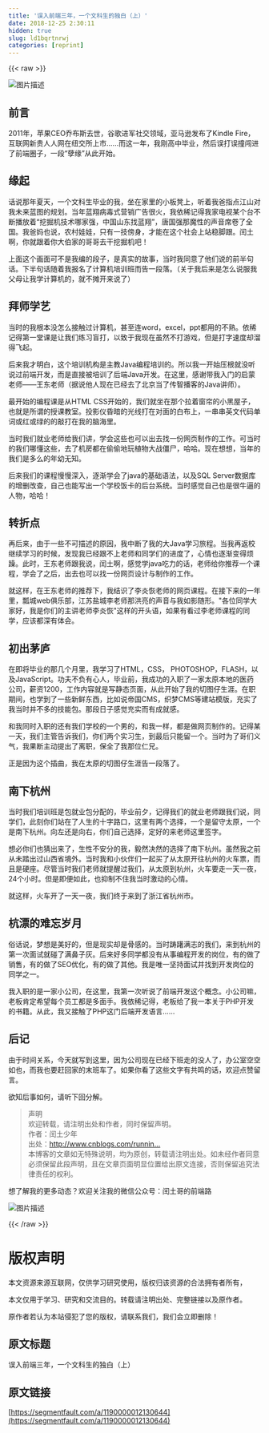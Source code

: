 ```yaml
---
title: '误入前端三年，一个文科生的独白（上）' 
date: 2018-12-25 2:30:11
hidden: true
slug: ld1bqrtnrwj
categories: [reprint]
---
```


{{< raw >}}

                    
<p><span class="img-wrap"><img data-src="/img/bVY3Ss?w=669&amp;h=336" src="https://static.alili.tech/img/bVY3Ss?w=669&amp;h=336" alt="图片描述" title="图片描述" style="cursor: pointer; display: inline;"></span></p>
<h2 id="articleHeader0">前言</h2>
<p>2011年，苹果CEO乔布斯去世，谷歌进军社交领域，亚马逊发布了Kindle Fire，互联网新贵人人网在纽交所上市......而这一年，我刚高中毕业，然后误打误撞闯进了前端圈子，一段“孽缘”从此开始。</p>
<h2 id="articleHeader1">缘起</h2>
<p>话说那年夏天，一个文科生毕业的我，坐在家里的小板凳上，听着我爸指点江山对我未来蓝图的规划。当年蓝翔病毒式营销广告很火，我依稀记得我家电视某个台不断播放着“挖掘机技术哪家强，中国山东找蓝翔”，唐国强那魔性的声音席卷了全国。我爸妈也说，农村娃娃，只有一技傍身，才能在这个社会上站稳脚跟。闰土啊，你就跟着你大伯家的哥哥去干挖掘机吧！</p>
<p>上面这个画面可不是我编的段子，是真实的故事，当时我同意了他们说的前半句话。下半句话随着我报名了计算机培训班而告一段落。（关于我后来是怎么说服我父母让我学计算机的，就不摊开来说了）</p>
<h2 id="articleHeader2">拜师学艺</h2>
<p>当时的我根本没怎么接触过计算机，甚至连word，excel，ppt都用的不熟。依稀记得第一堂课是让我们练习盲打，以致于我现在虽然不打游戏，但是打字速度却溜得飞起。</p>
<p>后来我才明白，这个培训机构是主教Java编程培训的。所以我一开始压根就没听说过前端开发，而是直接被培训了后端Java开发。在这里，感谢带我入门的启蒙老师——王东老师（据说他人现在已经去了北京当了传智播客的Java讲师）。</p>
<p>最开始的编程课是从HTML CSS开始的，我们就坐在那个拉着窗帘的小黑屋子，也就是所谓的授课教室。投影仪昏暗的光线打在对面的白布上，一串串英文代码单词或红或绿的的敲打在我的脑海里。</p>
<p>当时我们就业老师给我们讲，学会这些也可以出去找一份网页制作的工作。可当时的我们哪懂这些，去了机房都在偷偷地玩植物大战僵尸，哈哈。现在想想，当年的我们是多么的年幼无知。</p>
<p>后来我们的课程慢慢深入，逐渐学会了java的基础语法，以及SQL Server数据库的增删改查，自己也能写出一个学校饭卡的后台系统。当时感觉自己也是很牛逼的人物，哈哈！</p>
<h2 id="articleHeader3">转折点</h2>
<p>再后来，由于一些不可描述的原因，我中断了我的大Java学习旅程。当我再返校继续学习的时候，发现我已经跟不上老师和同学们的进度了，心情也逐渐变得烦躁。此时，王东老师跟我说，闰土啊，感觉学java吃力的话，老师给你推荐一个课程，学会了之后，出去也可以找一份网页设计与制作的工作。</p>
<p>就这样，在王东老师的推荐下，我结识了李炎恢老师的网页课程。在接下来的一年里，瓢城web俱乐部，江苏盐城李老师那洪亮的声音与我如影随形。"各位同学大家好，我是你们的主讲老师李炎恢"这样的开头语，如果有看过李老师课程的同学，应该都深有体会。</p>
<h2 id="articleHeader4">初出茅庐</h2>
<p>在即将毕业的那几个月里，我学习了HTML，CSS， PHOTOSHOP，FLASH，以及JavaScript。功夫不负有心人，毕业前，我成功的入职了一家太原本地的医药公司，薪资1200，工作内容就是写静态页面，从此开始了我的切图仔生涯。在职期间，也学到了一些新鲜东西，比如说帝国CMS，织梦CMS等建站模版，充实了我当时并不多的技能包。那段日子感觉充实而有成就感。</p>
<p>和我同时入职的还有我们学校的一个男的，和我一样，都是做网页制作的。记得某一天，我们主管告诉我们，你们两个实习生，到最后只能留一个。当时为了哥们义气，我果断主动提出了离职，保全了我那位仁兄。</p>
<p>正是因为这个插曲，我在太原的切图仔生涯告一段落了。</p>
<h2 id="articleHeader5">南下杭州</h2>
<p>当时我们培训班是包就业包分配的，毕业前夕，记得我们的就业老师跟我们说，同学们，此刻你们站在了人生的十字路口，这里有两个选择，一个是留守太原，一个是南下杭州。向左还是向右，你们自己选择，定好的来老师这里签字。</p>
<p>想必你们也猜出来了，生性不安分的我，毅然决然的选择了南下杭州。虽然我之前从未踏出过山西省境外。当时我和小伙伴们一起买了从太原开往杭州的火车票，而且是硬座。尽管当时我们老师就提醒过我们，从太原到杭州，火车要走一天一夜，24个小时。但是即便如此，也抑制不住我当时激动的心情。</p>
<p>就这样，火车开了一天一夜，我们终于来到了浙江省杭州市。</p>
<h2 id="articleHeader6">杭漂的难忘岁月</h2>
<p>俗话说，梦想是美好的，但是现实却是骨感的。当时踌躇满志的我们，来到杭州的第一次面试就碰了满鼻子灰。后来好多同学都没有从事编程开发的岗位，有的做了销售，有的做了SEO优化，有的做了其他。我是唯一坚持面试并找到开发岗位的同学之一。</p>
<p>我入职的是一家小公司，在这里，我第一次听说了前端开发这个概念。小公司嘛，老板肯定希望每个员工都是多面手。我依稀记得，老板给了我一本关于PHP开发的书籍。从此，我又接触了PHP这门后端开发语言......</p>
<h2 id="articleHeader7">后记</h2>
<p>由于时间关系，今天就写到这里，因为公司现在已经下班走的没人了，办公室空空如也，而我也要赶回家的末班车了。如果你看了这些文字有共鸣的话，欢迎点赞留言。</p>
<p>欲知后事如何，请听下回分解。</p>
<blockquote><p>声明 <br>欢迎转载，请注明出处和作者，同时保留声明。 <br>作者：闰土少年 <br>出处：<a href="http://www.cnblogs.com/runnin..." rel="nofollow noreferrer" target="_blank">http://www.cnblogs.com/runnin...</a><br>本博客的文章如无特殊说明，均为原创，转载请注明出处。如未经作者同意必须保留此段声明，且在文章页面明显位置给出原文连接，否则保留追究法律责任的权利。</p></blockquote>
<p>想了解我的更多动态？欢迎关注我的微信公众号：闰土哥的前端路</p>
<p><span class="img-wrap"><img data-src="/img/bVY3Tz?w=430&amp;h=430" src="https://static.alili.tech/img/bVY3Tz?w=430&amp;h=430" alt="图片描述" title="图片描述" style="cursor: pointer;"></span></p>

                
{{< /raw >}}

# 版权声明
本文资源来源互联网，仅供学习研究使用，版权归该资源的合法拥有者所有，

本文仅用于学习、研究和交流目的。转载请注明出处、完整链接以及原作者。

原作者若认为本站侵犯了您的版权，请联系我们，我们会立即删除！

## 原文标题
误入前端三年，一个文科生的独白（上）

## 原文链接
[https://segmentfault.com/a/1190000012130644](https://segmentfault.com/a/1190000012130644)

